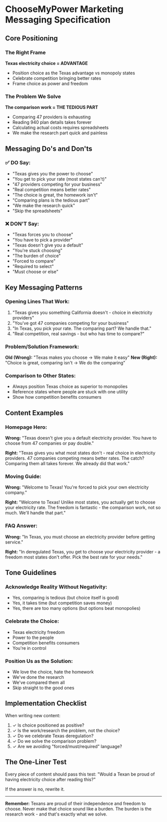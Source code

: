 # ChooseMyPower Marketing Messaging Specification

## Core Positioning

### The Right Frame
**Texas electricity choice = ADVANTAGE**
- Position choice as the Texas advantage vs monopoly states
- Celebrate competition bringing better rates
- Frame choice as power and freedom

### The Problem We Solve
**The comparison work = THE TEDIOUS PART**
- Comparing 47 providers is exhausting
- Reading 940 plan details takes forever
- Calculating actual costs requires spreadsheets
- We make the research part quick and painless

## Messaging Do's and Don'ts

### ✅ DO Say:
- "Texas gives you the power to choose"
- "You get to pick your rate (most states can't)"
- "47 providers competing for your business"
- "Real competition means better rates"
- "The choice is great, the homework isn't"
- "Comparing plans is the tedious part"
- "We make the research quick"
- "Skip the spreadsheets"

### ❌ DON'T Say:
- "Texas forces you to choose"
- "You have to pick a provider"
- "Texas doesn't give you a default"
- "You're stuck choosing"
- "The burden of choice"
- "Forced to compare"
- "Required to select"
- "Must choose or else"

## Key Messaging Patterns

### Opening Lines That Work:
1. "Texas gives you something California doesn't - choice in electricity providers"
2. "You've got 47 companies competing for your business"
3. "In Texas, you pick your rate. The comparing part? We handle that."
4. "Real competition, real savings - but who has time to compare?"

### Problem/Solution Framework:
**Old (Wrong):** "Texas makes you choose → We make it easy"
**New (Right):** "Choice is great, comparing isn't → We do the comparing"

### Comparison to Other States:
- Always position Texas choice as superior to monopolies
- Reference states where people are stuck with one utility
- Show how competition benefits consumers

## Content Examples

### Homepage Hero:
**Wrong:** "Texas doesn't give you a default electricity provider. You have to choose from 47 companies or pay double."

**Right:** "Texas gives you what most states don't - real choice in electricity providers. 47 companies competing means better rates. The catch? Comparing them all takes forever. We already did that work."

### Moving Guide:
**Wrong:** "Welcome to Texas! You're forced to pick your own electricity company."

**Right:** "Welcome to Texas! Unlike most states, you actually get to choose your electricity rate. The freedom is fantastic - the comparison work, not so much. We'll handle that part."

### FAQ Answer:
**Wrong:** "In Texas, you must choose an electricity provider before getting service."

**Right:** "In deregulated Texas, you get to choose your electricity provider - a freedom most states don't offer. Pick the best rate for your needs."

## Tone Guidelines

### Acknowledge Reality Without Negativity:
- Yes, comparing is tedious (but choice itself is good)
- Yes, it takes time (but competition saves money)
- Yes, there are too many options (but options beat monopolies)

### Celebrate the Choice:
- Texas electricity freedom
- Power to the people
- Competition benefits consumers
- You're in control

### Position Us as the Solution:
- We love the choice, hate the homework
- We've done the research
- We've compared them all
- Skip straight to the good ones

## Implementation Checklist

When writing new content:
1. ✓ Is choice positioned as positive?
2. ✓ Is the work/research the problem, not the choice?
3. ✓ Do we celebrate Texas deregulation?
4. ✓ Do we solve the comparison problem?
5. ✓ Are we avoiding "forced/must/required" language?

## The One-Liner Test

Every piece of content should pass this test:
"Would a Texan be proud of having electricity choice after reading this?"

If the answer is no, rewrite it.

---

**Remember:** Texans are proud of their independence and freedom to choose. Never make that choice sound like a burden. The burden is the research work - and that's exactly what we solve.